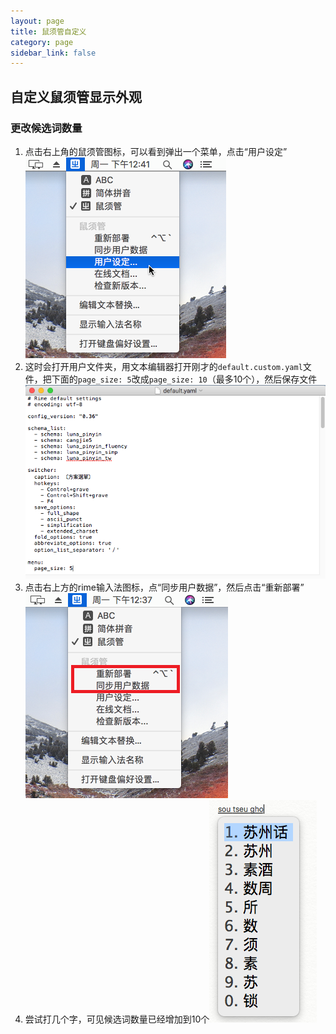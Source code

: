 ```yaml
---
layout: page
title: 鼠须管自定义
category: page
sidebar_link: false
---
```


## 自定义鼠须管显示外观

### 更改候选词数量

1. 点击右上角的鼠须管图标，可以看到弹出一个菜单，点击“用户设定”![](.\mac\mac15.png)
2. 这时会打开用户文件夹，用文本编辑器打开刚才的`default.custom.yaml`文件，把下面的`page_size: 5`改成`page_size: 10`（最多10个），然后保存文件![](.\mac\mac20.png)
3. 点击右上方的rime输入法图标，点“同步用户数据”，然后点击“重新部署”![](.\mac\mac11.png)
4. 尝试打几个字，可见候选词数量已经增加到10个![](.\mac\mac21.png)